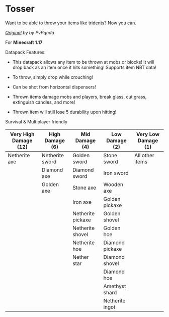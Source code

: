# Tosser

Want to be able to throw your items like tridents? Now you can. 

_[Original](https://www.planetminecraft.com/data-pack/throwable-swords/) by by PvPqnda_

For **Minecraft 1.17**

Datapack Features:

* This datapack allows any item to be thrown at mobs or blocks! It will drop back as an item once it hits something! Supports item NBT data!

* To throw, simply drop while crouching!

* Can be shot from horizontal dispensers!

* Thrown items  damage mobs and players, break glass, cut grass, extinguish candles, and more!

* Thrown item will still lose 5 durability upon hitting!

Survival & Multiplayer friendly

| Very High Damage (12) | High Damage (6) | Mid Damage (4) | Low Damage (2) | Very Low Damage (1) |
| --------------------- | --------------- | -------------- | -------------- | ------------------- |
| Netherite axe | Netherite sword | Golden sword | Stone sword | All other items |
| | Diamond axe | Diamond sword | Iron sword | |
| | Golden axe | Stone axe | Wooden axe | |
| | | Iron axe | Golden pickaxe | |
| | | Netherite pickaxe | Golden shovel | |
| | | Netherite shovel | Golden hoe | |
| | | Netherite hoe | Diamond pickaxe | |
| | | Nether star | Diamond shovel | |
| | | | Diamond hoe | |
| | | | Amethyst shard | |
| | | | Netherite ingot | |

